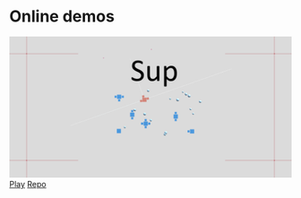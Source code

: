 # Online demos
[![Sup](Images/repository-open-graph-sup.png)](https://cholushkin.github.io/webgl/sup/index.html)
[Play](https://cholushkin.github.io/webgl/sup/index.html)
[Repo](https://github.com/cholushkin/Sup)




